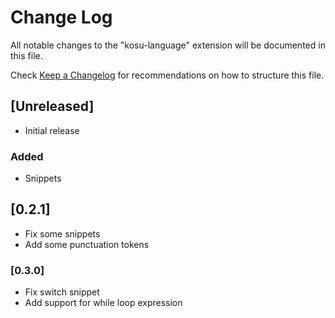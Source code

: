 # Change Log

All notable changes to the "kosu-language" extension will be documented in this file.

Check [Keep a Changelog](https://keepachangelog.com/) for recommendations on how to structure this file.

## [Unreleased]

- Initial release

### Added
- Snippets

## [0.2.1]
- Fix some snippets
- Add some punctuation tokens

### [0.3.0]
- Fix switch snippet
- Add support for while loop expression
